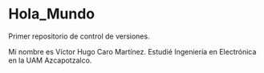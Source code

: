 # Hola_Mundo
Primer repositorio de control de versiones.

Mi nombre es Víctor Hugo Caro Martínez. Estudié Ingeniería en Electrónica en la UAM Azcapotzalco.
